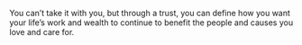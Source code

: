 You can’t take it with you, but through a trust, you can define how you want your life’s work and wealth to continue to benefit the people and causes you love and care for.